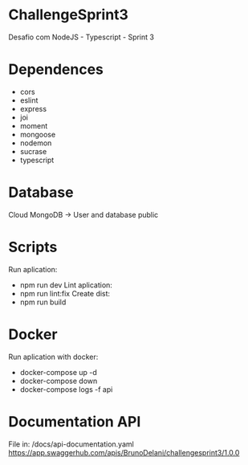 # ChallengeSprint3
Desafio com NodeJS - Typescript - Sprint 3

# Dependences
 - cors
 - eslint
 - express
 - joi
 - moment
 - mongoose
 - nodemon
 - sucrase
 - typescript

# Database
Cloud MongoDB -> User and database public

# Scripts
Run aplication:
 - npm run dev
Lint aplication:
 - npm run lint:fix
Create dist:
 - npm run build

# Docker
Run aplication with docker:
 - docker-compose up -d
 - docker-compose down
 - docker-compose logs -f api

# Documentation API
File in: /docs/api-documentation.yaml
https://app.swaggerhub.com/apis/BrunoDelani/challengesprint3/1.0.0
